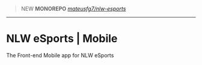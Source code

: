 > NEW **MONOREPO** [_mateusfg7/nlw-esports_](https://github.com/mateusfg7/nlw-esports)
---
# NLW eSports | Mobile
The Front-end Mobile app for NLW eSports
